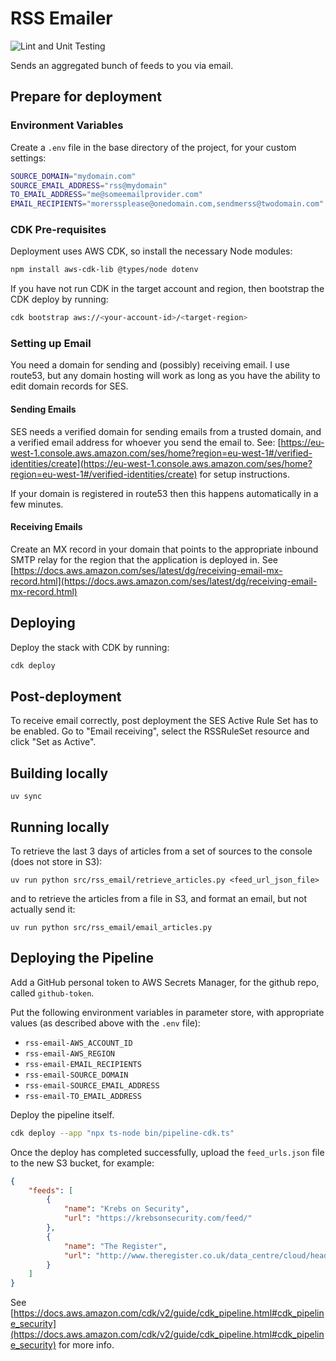 # RSS Emailer

![Lint and Unit Testing](https://github.com/eamonmason/rss-email/actions/workflows/lint_and_test.yml/badge.svg)

Sends an aggregated bunch of feeds to you via email.

## Prepare for deployment

### Environment Variables

Create a `.env` file in the base directory of the project, for your custom settings:

```sh
SOURCE_DOMAIN="mydomain.com"
SOURCE_EMAIL_ADDRESS="rss@mydomain"
TO_EMAIL_ADDRESS="me@someemailprovider.com"
EMAIL_RECIPIENTS="morerssplease@onedomain.com,sendmerss@twodomain.com"
```

### CDK Pre-requisites

Deployment uses AWS CDK, so install the necessary Node modules:

```sh
npm install aws-cdk-lib @types/node dotenv
```

If you have not run CDK in the target account and region, then bootstrap the CDK deploy by running:

```sh
cdk bootstrap aws://<your-account-id>/<target-region>
```

### Setting up Email

You need a domain for sending and (possibly) receiving email. I use route53, but any domain hosting will work as long as you have the ability to edit domain records for SES.

#### Sending Emails

SES needs a verified domain for sending emails from a trusted domain, and a verified email address for whoever you send the email to. See: [https://eu-west-1.console.aws.amazon.com/ses/home?region=eu-west-1#/verified-identities/create](https://eu-west-1.console.aws.amazon.com/ses/home?region=eu-west-1#/verified-identities/create) for setup instructions.

If your domain is registered in route53 then this happens automatically in a few minutes.

#### Receiving Emails

Create an MX record in your domain that points to the appropriate inbound SMTP relay for the region that the application is deployed in. See [https://docs.aws.amazon.com/ses/latest/dg/receiving-email-mx-record.html](https://docs.aws.amazon.com/ses/latest/dg/receiving-email-mx-record.html)

## Deploying

Deploy the stack with CDK by running:

```sh
cdk deploy
```

## Post-deployment

To receive email correctly, post deployment the SES Active Rule Set has to be enabled. Go to "Email receiving", select the RSSRuleSet resource and click "Set as Active".

## Building locally

```uv sync```

## Running locally

To retrieve the last 3 days of articles from a set of sources to the console (does not store in S3):

```uv run python src/rss_email/retrieve_articles.py <feed_url_json_file>```

and to retrieve the articles from a file in S3, and format an email, but not actually send it:

```uv run python src/rss_email/email_articles.py```

## Deploying the Pipeline

Add a GitHub personal token to AWS Secrets Manager, for the github repo, called `github-token`.

Put the following environment variables in parameter store, with appropriate values (as described above with the `.env` file):

- `rss-email-AWS_ACCOUNT_ID`
- `rss-email-AWS_REGION`
- `rss-email-EMAIL_RECIPIENTS`
- `rss-email-SOURCE_DOMAIN`
- `rss-email-SOURCE_EMAIL_ADDRESS`
- `rss-email-TO_EMAIL_ADDRESS`

Deploy the pipeline itself.

```sh
cdk deploy --app "npx ts-node bin/pipeline-cdk.ts"
```

Once the deploy has completed successfully, upload the `feed_urls.json` file to the new S3 bucket, for example:

```json
{
    "feeds": [
        {
            "name": "Krebs on Security",
            "url": "https://krebsonsecurity.com/feed/"
        },        
        {
            "name": "The Register",
            "url": "http://www.theregister.co.uk/data_centre/cloud/headlines.atom"
        }
    ]
}
```

See [https://docs.aws.amazon.com/cdk/v2/guide/cdk_pipeline.html#cdk_pipeline_security](https://docs.aws.amazon.com/cdk/v2/guide/cdk_pipeline.html#cdk_pipeline_security) for more info.
